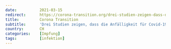 ```yaml
---
date:          2021-03-15
redirect:      https://corona-transition.org/drei-studien-zeigen-dass-die-anfalligkeit-fur-covid-19-in-den-ersten-neun-tagen
title:         Corona Transition
subtitle:      'Drei Studien zeigen, dass die Anfälligkeit für Covid-19 in den ersten neun Tagen nach der Impfung steigt'
country:       CH
categories:    [Impfung]
tags:          [infektion]
---
```

